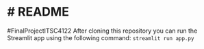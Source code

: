 # # README #
#FinalProjectITSC4122
After cloning this repository you can run the Streamlit app using the following command: `streamlit run app.py`
